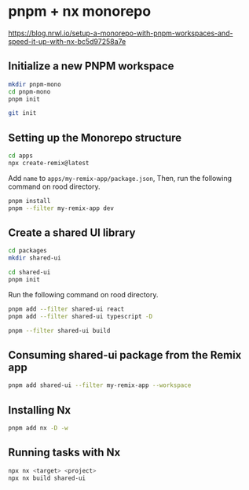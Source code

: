 # pnpm + nx monorepo

https://blog.nrwl.io/setup-a-monorepo-with-pnpm-workspaces-and-speed-it-up-with-nx-bc5d97258a7e

## Initialize a new PNPM workspace

```sh
mkdir pnpm-mono
cd pnpm-mono
pnpm init

git init
```

## Setting up the Monorepo structure

```sh
cd apps
npx create-remix@latest
```

Add `name` to `apps/my-remix-app/package.json`,
Then, run the following command on rood directory.

```sh
pnpm install
pnpm --filter my-remix-app dev
```

## Create a shared UI library

```sh
cd packages
mkdir shared-ui

cd shared-ui
pnpm init
```

Run the following command on rood directory.

```sh
pnpm add --filter shared-ui react
pnpm add --filter shared-ui typescript -D
```

```sh
pnpm --filter shared-ui build
```

## Consuming shared-ui package from the Remix app

```sh
pnpm add shared-ui --filter my-remix-app --workspace
```

## Installing Nx

```sh
pnpm add nx -D -w
```

## Running tasks with Nx

```sh
npx nx <target> <project>
npx nx build shared-ui
```
